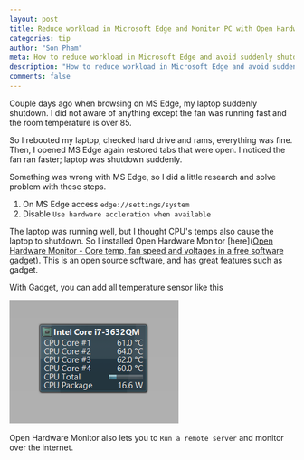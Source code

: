 ```yaml
---
layout: post
title: Reduce workload in Microsoft Edge and Monitor PC with Open Hardware Monitor
categories: tip
author: "Son Pham"
meta: How to reduce workload in Microsoft Edge and avoid suddenly shutdown
description: "How to reduce workload in Microsoft Edge and avoid suddenly shutdown"
comments: false
---
```




Couple days ago when browsing on MS Edge, my laptop suddenly shutdown. I did not aware of anything except the fan was running fast and the room temperature is over 85.   

So I rebooted my laptop, checked hard drive and rams, everything was fine. Then, I opened MS Edge again restored tabs that were open. I noticed the fan ran faster; laptop was shutdown suddenly.  

Something was wrong with MS Edge, so I did a little research and solve problem with these steps.

1. On MS Edge access `edge://settings/system`
2. Disable `Use hardware accleration when available`

The laptop was running well, but I thought CPU's temps also cause the laptop to shutdown. So I installed Open Hardware Monitor [here]([Open Hardware Monitor - Core temp, fan speed and voltages in a free software gadget](https://openhardwaremonitor.org/)). This is an open source software, and has great features such as gadget.

With Gadget, you can add all temperature sensor like this  

![Gadget 1](https://raw.githubusercontent.com/lamegaton/lamegaton.github.io/gh-pages/_posts/notebook/assets/OHM_gadget_1.png)

Open Hardware Monitor also lets you to `Run a remote server` and monitor over the internet.

